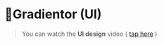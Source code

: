 # 🌈Gradientor (UI)

> You can watch the **UI design** video ( [tap here](https://www.youtube.com/watch?v=H7nkC5GKMjE)
> )
